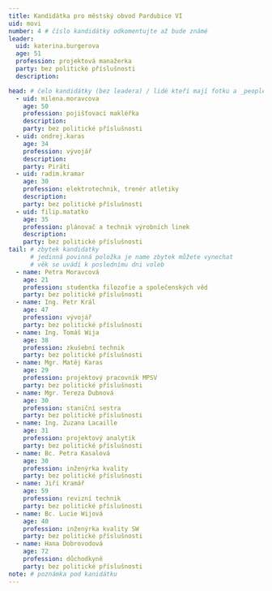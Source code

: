 ```yaml
---
title: Kandidátka pro městský obvod Pardubice VI
uid: movi
number: 4 # číslo kandidátky odkomentujte až bude známé
leader:
  uid: katerina.burgerova
  age: 51
  profession: projektová manažerka
  party: bez politické příslušnosti
  description:

head: # čelo kandidátky (bez leadera) / lidé kteří mají fotku a _people/jmeno.md
  - uid: milena.moravcova
    age: 50
    profession: pojišťovací makléřka
    description:
    party: bez politické příslušnosti
  - uid: ondrej.karas
    age: 34
    profession: vývojář
    description:
    party: Piráti
  - uid: radim.kramar
    age: 30
    profession: elektrotechnik, trenér atletiky
    description:
    party: bez politické příslušnosti
  - uid: filip.matatko
    age: 35
    profession: plánovač a technik výrobních linek
    description:
    party: bez politické příslušnosti
tail: # zbytek kandidatky
      # jedinná povinná položka je name zbytek můžete vynechat
      # věk se uvádí k poslednímu dni voleb
  - name: Petra Moravcová
    age: 21
    profession: studentka filozofie a společenských věd
    party: bez politické příslušnosti
  - name: Ing. Petr Král
    age: 47
    profession: vývojář
    party: bez politické příslušnosti
  - name: Ing. Tomáš Wija
    age: 38
    profession: zkušební technik
    party: bez politické příslušnosti
  - name: Mgr. Matěj Karas
    age: 29
    profession: projektový pracovník MPSV
    party: bez politické příslušnosti
  - name: Mgr. Tereza Dubnová
    age: 30
    profession: staniční sestra
    party: bez politické příslušnosti
  - name: Ing. Zuzana Lacaille
    age: 31
    profession: projektový analytik
    party: bez politické příslušnosti
  - name: Bc. Petra Kasalová
    age: 30
    profession: inženýrka kvality
    party: bez politické příslušnosti
  - name: Jiří Kramář
    age: 59
    profession: revizní technik
    party: bez politické příslušnosti
  - name: Bc. Lucie Wijová
    age: 40
    profession: inženýrka kvality SW
    party: bez politické příslušnosti
  - name: Hana Dobrovodová
    age: 72
    profession: důchodkyně
    party: bez politické příslušnosti
note: # poznámka pod kanidátku
---
```

